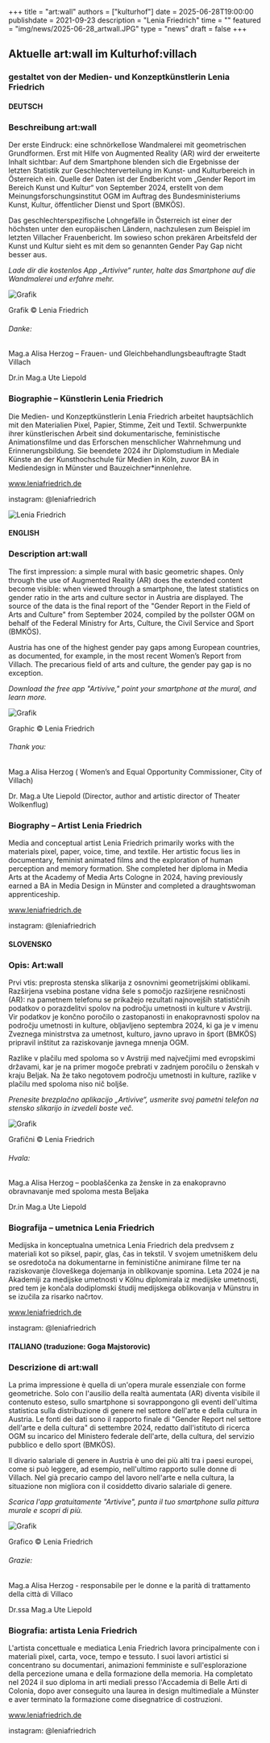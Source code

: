 +++ 
title = "art:wall" 
authors = ["kulturhof"]
date = 2025-06-28T19:00:00 
publishdate = 2021-09-23 
description = "Lenia Friedrich" 
time = "" 
featured = "img/news/2025-06-28_artwall.JPG" 
type = "news"
draft = false
+++

## Aktuelle art:wall im Kulturhof:villach
### gestaltet von der Medien- und Konzeptkünstlerin Lenia Friedrich



#### DEUTSCH
### Beschreibung art:wall
Der erste Eindruck: eine schnörkellose Wandmalerei mit geometrischen Grundformen. Erst mit Hilfe von Augmented Reality (AR) wird der erweiterte Inhalt sichtbar: Auf dem Smartphone blenden sich die Ergebnisse der letzten Statistik zur Geschlechterverteilung im Kunst- und Kulturbereich in Österreich ein. Quelle der Daten ist der Endbericht vom „Gender Report im Bereich Kunst und Kultur“ von September 2024, erstellt von dem Meinungsforschungsinstitut OGM im Auftrag des Bundesministeriums Kunst, Kultur, öffentlicher Dienst und Sport (BMKÖS).

Das geschlechterspezifische Lohngefälle in Österreich ist einer der höchsten unter den europäischen Ländern, nachzulesen zum Beispiel im letzten Villacher Frauenbericht. Im sowieso schon prekären Arbeitsfeld der Kunst und Kultur sieht es mit dem so genannten Gender Pay Gap nicht besser aus. 

*Lade dir die kostenlos App „Artivive“ runter, halte das Smartphone auf die Wandmalerei und erfahre mehr.*

![Grafik](/img/news/2025-06-28_artwall_DE.jpg)

Grafik © Lenia Friedrich


###### Danke:
Mag.a   Alisa Herzog – Frauen- und Gleichbehandlungsbeauftragte Stadt Villach

Dr.in Mag.a  Ute Liepold


### Biographie – Künstlerin Lenia Friedrich
Die Medien- und Konzeptkünstlerin Lenia Friedrich arbeitet hauptsächlich mit den Materialien Pixel, Papier, Stimme, Zeit und Textil. Schwerpunkte ihrer künstlerischen Arbeit sind dokumentarische, feministische Animationsfilme und das Erforschen menschlicher Wahrnehmung und Erinnerungsbildung.  Sie beendete 2024 ihr Diplomstudium in Mediale Künste an der Kunsthochschule für Medien in Köln, zuvor BA in Mediendesign in Münster und Bauzeichner\*innenlehre.

www.leniafriedrich.de

instagram: @leniafriedrich

![Lenia Friedrich](/img/events/2025-06-28_LeniaFriedrich_c_JelenaIlic.jpg)




#### ENGLISH
### Description art:wall
The first impression: a simple mural with basic geometric shapes. Only through the use of Augmented Reality (AR) does the extended content become visible: when viewed through a smartphone, the latest statistics on gender ratio in the arts and culture sector in Austria are displayed. The source of the data is the final report of the "Gender Report in the Field of Arts and Culture" from September 2024, compiled by the pollster OGM on behalf of the Federal Ministry for Arts, Culture, the Civil Service and Sport (BMKÖS).

Austria has one of the highest gender pay gaps among European countries, as documented, for example, in the most recent Women’s Report from Villach. The precarious field of arts and culture, the gender pay gap is no exception.

*Download the free app "Artivive," point your smartphone at the mural, and learn more.*

![Grafik](/img/news/2025-06-28_artwall_EN.jpg)

Graphic © Lenia Friedrich


###### Thank you:
Mag.a Alisa Herzog ( Women’s and Equal Opportunity Commissioner, City of Villach)

Dr. Mag.a Ute Liepold (Director, author and artistic director of Theater Wolkenflug)


### Biography – Artist Lenia Friedrich
Media and conceptual artist Lenia Friedrich primarily works with the materials pixel, paper, voice, time, and textile. Her artistic focus lies in documentary, feminist animated films and the exploration of human perception and memory formation. She completed her diploma in Media Arts at the Academy of Media Arts Cologne in 2024, having previously earned a BA in Media Design in Münster and completed a draughtswoman apprenticeship.

www.leniafriedrich.de

instagram: @leniafriedrich




#### SLOVENSKO
### Opis: Art:wall
Prvi vtis: preprosta stenska slikarija z osnovnimi geometrijskimi oblikami. Razširjena vsebina postane vidna šele s pomočjo razširjene resničnosti (AR): na pametnem telefonu se prikažejo rezultati najnovejših statističnih podatkov o porazdelitvi spolov na področju umetnosti in kulture v Avstriji. Vir podatkov je končno poročilo o zastopanosti in enakopravnosti spolov na področju umetnosti in kulture, obljavljeno septembra 2024, ki ga je v imenu Zveznega ministrstva za umetnost, kulturo, javno upravo in šport (BMKÖS) pripravil inštitut za raziskovanje javnega mnenja OGM.

Razlike v plačilu med spoloma so v Avstriji med največjimi med evropskimi državami, kar je na primer mogoče prebrati v zadnjem poročilu o ženskah v kraju Beljak. Na že tako negotovem področju umetnosti in kulture, razlike v plačilu med spoloma niso nič boljše.

*Prenesite brezplačno aplikacijo „Artivive“, usmerite svoj pametni telefon na stensko slikarijo in izvedeli boste več.*

![Grafik](/img/news/2025-06-28_artwall_SL.jpg)

Grafični © Lenia Friedrich


###### Hvala:
Mag.a   Alisa Herzog – pooblaščenka za ženske in za enakopravno obravnavanje med spoloma mesta Beljaka

Dr.in Mag.a  Ute Liepold


### Biografija – umetnica Lenia Friedrich
Medijska in konceptualna umetnica Lenia Friedrich dela predvsem z materiali kot so piksel, papir, glas, čas in tekstil. V svojem umetniškem delu se osredotoča na dokumentarne in feministične animirane filme ter na raziskovanje človeškega dojemanja in oblikovanje spomina.  Leta 2024 je na Akademiji za medijske umetnosti v Kölnu diplomirala iz medijske umetnosti, pred tem je končala dodiplomski študij medijskega oblikovanja v Münstru in se izučila za risarko načrtov.

www.leniafriedrich.de

instagram: @leniafriedrich




#### ITALIANO (traduzione: Goga Majstorovic)
### Descrizione di art:wall
La prima impressione è quella di un'opera murale essenziale con forme geometriche. Solo con l'ausilio della realtà aumentata (AR) diventa visibile il contenuto esteso, sullo smartphone si sovrappongono gli eventi dell'ultima statistica sulla distribuzione di genere nel settore dell'arte e della cultura in Austria. Le fonti dei dati sono il rapporto finale di "Gender Report nel settore dell'arte e della cultura" di settembre 2024, redatto dall'istituto di ricerca OGM su incarico del Ministero federale dell'arte, della cultura, del servizio pubblico e dello sport (BMKÖS). 

Il divario salariale di genere in Austria è uno dei più alti tra i paesi europei, come si può leggere, ad esempio, nell'ultimo rapporto sulle donne di Villach.
Nel già precario campo del lavoro nell'arte e nella cultura, la situazione non migliora con il cosiddetto divario salariale di genere. 

*Scarica l'app gratuitamente "Artivive", punta il tuo smartphone sulla pittura murale e scopri di più.*

![Grafik](/img/news/2025-06-28_artwall_IT.jpg)

Grafico © Lenia Friedrich


###### Grazie: 
Mag.a Alisa Herzog - responsabile per le donne e la parità di trattamento della città di Villaco 

Dr.ssa Mag.a Ute Liepold


### Biografia: artista Lenia Friedrich
L'artista concettuale e mediatica Lenia Friedrich lavora principalmente con i materiali pixel, carta, voce, tempo e tessuto. I suoi lavori artistici si concentrano su documentari, animazioni femministe e sull'esplorazione della percezione umana e della formazione della memoria. Ha completato nel 2024 il suo diploma in arti mediali presso l'Accademia di Belle Arti di Colonia, dopo aver conseguito una laurea in design multimediale a Münster e aver terminato la formazione come disegnatrice di costruzioni.

www.leniafriedrich.de

instagram: @leniafriedrich

